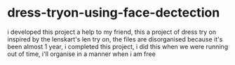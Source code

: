 # dress-tryon-using-face-dectection
i developed this project a help to my friend, this a project of dress try on inspired by the lenskart's len try on, the files are disorganised because it's been almost 1 year, i completed this project, i did this when we were running out of time, i'll organise in a manner when i am free
